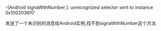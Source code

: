 -[Android signaWithNumber:]: unrecognized selector sent to instance 0x1002036f0'

发送了一个未识别的消息给Android实例,找不到signaWithNumber这个方法